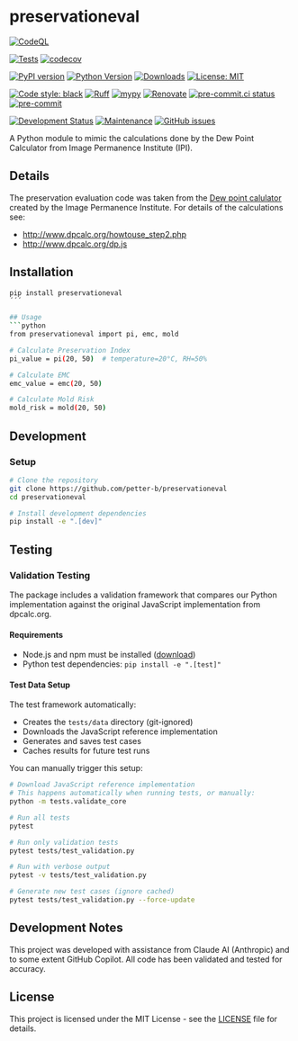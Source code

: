 # preservationeval

<!-- Security -->
[![CodeQL](https://github.com/petter-b/preservationeval/actions/workflows/codeql.yml/badge.svg)](https://github.com/petter-b/preservationeval/actions/workflows/codeql.yml)

<!-- Build and Coverage Status -->
[![Tests](https://github.com/petter-b/preservationeval/actions/workflows/tests.yml/badge.svg)](https://github.com/petter-b/preservationeval/actions/workflows/tests.yml)
[![codecov](https://codecov.io/gh/petter-b/preservationeval/branch/main/graph/badge.svg)](https://codecov.io/gh/petter-b/preservationeval)

<!-- Package Information -->
[![PyPI version](https://badge.fury.io/py/preservationeval.svg)](https://badge.fury.io/py/preservationeval)
[![Python Version](https://img.shields.io/pypi/pyversions/preservationeval.svg)](https://pypi.org/project/preservationeval/)
[![Downloads](https://static.pepy.tech/badge/preservationeval)](https://pepy.tech/project/preservationeval)
[![License: MIT](https://img.shields.io/badge/License-MIT-yellow.svg)](https://opensource.org/licenses/MIT)

<!-- Code Quality -->
[![Code style: black](https://img.shields.io/badge/code%20style-black-000000.svg)](https://github.com/psf/black)
[![Ruff](https://img.shields.io/endpoint?url=https://raw.githubusercontent.com/astral-sh/ruff/main/assets/badge/v2.json)](https://github.com/astral-sh/ruff)
[![mypy](https://img.shields.io/badge/mypy-typed-blue.svg)](http://mypy-lang.org/)
[![Renovate](https://img.shields.io/badge/renovate-enabled-brightgreen.svg)](https://renovatebot.com)
[![pre-commit.ci status](https://results.pre-commit.ci/badge/github/petter-b/preservationeval/main.svg)](https://results.pre-commit.ci/latest/github/petter-b/preservationeval/main)
[![pre-commit](https://img.shields.io/badge/pre--commit-enabled-brightgreen?logo=pre-commit)](https://github.com/petter-b/preservationeval/blob/main/.pre-commit-config.yaml)

<!-- Development Status -->
[![Development Status](https://img.shields.io/pypi/status/preservationeval.svg)](https://pypi.org/project/preservationeval/)
[![Maintenance](https://img.shields.io/badge/Maintained%3F-yes-green.svg)](https://github.com/petter-b/preservationeval/graphs/commit-activity)
[![GitHub issues](https://img.shields.io/github/issues/petter-b/preservationeval.svg)](https://github.com/petter-b/preservationeval/issues/)

A Python module to mimic the calculations done by the Dew Point Calculator from Image Permanence Institute (IPI).

## Details
The preservation evaluation code was taken from the [Dew point calulator](http://www.dpcalc.org) created by the Image Permanence Institute. For details of the calculations see:
 - http://www.dpcalc.org/howtouse_step2.php
 - http://www.dpcalc.org/dp.js


## Installation

```bash
pip install preservationeval
´´´

## Usage
```python
from preservationeval import pi, emc, mold

# Calculate Preservation Index
pi_value = pi(20, 50)  # temperature=20°C, RH=50%

# Calculate EMC
emc_value = emc(20, 50)

# Calculate Mold Risk
mold_risk = mold(20, 50)
```

## Development

### Setup

```bash
# Clone the repository
git clone https://github.com/petter-b/preservationeval
cd preservationeval

# Install development dependencies
pip install -e ".[dev]"
```

## Testing

### Validation Testing
The package includes a validation framework that compares our Python implementation
against the original JavaScript implementation from dpcalc.org.

#### Requirements
- Node.js and npm must be installed ([download](https://nodejs.org/))
- Python test dependencies: `pip install -e ".[test]"`

#### Test Data Setup
The test framework automatically:
- Creates the `tests/data` directory (git-ignored)
- Downloads the JavaScript reference implementation
- Generates and saves test cases
- Caches results for future test runs

You can manually trigger this setup:
```bash
# Download JavaScript reference implementation
# This happens automatically when running tests, or manually:
python -m tests.validate_core

# Run all tests
pytest

# Run only validation tests
pytest tests/test_validation.py

# Run with verbose output
pytest -v tests/test_validation.py

# Generate new test cases (ignore cached)
pytest tests/test_validation.py --force-update
```

## Development Notes

This project was developed with assistance from Claude AI (Anthropic) and to some extent GitHub Copilot. All code has been validated and tested for accuracy.

## License

This project is licensed under the MIT License - see the [LICENSE](LICENSE) file for details.
